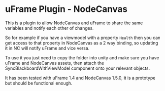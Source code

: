 # uFrame Plugin - NodeCanvas

This is a plugin to allow NodeCanvas and uFrame to share the same variables and notify each other of changes.

So for example if you have a viewmodel with a property `Health` then you can get access to that property in NodeCanvas as a 2 way binding, so updating it in NC will notify uFrame and vice versa.

To use it you just need to copy the folder into unity and make sure you have uFrame and NodeCanvas assets, then attach the SyncBlackboardWithViewModel component onto your relevant objects.

It has been tested with uFrame 1.4 and NodeCanvas 1.5.0, it is a prototype but should be functional enough.